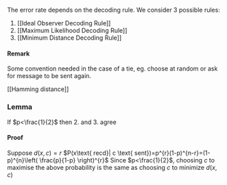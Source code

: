 The error rate depends on the decoding rule. We consider 3 possible rules:
1. [[Ideal Observer Decoding Rule]]
2. [[Maximum Likelihood Decoding Rule]]
3. [[Minimum Distance Decoding Rule]]
#### Remark
Some convention needed in the case of a tie, eg. choose at random or ask for message to be sent again.

[[Hamming distance]]


### Lemma
If $p<\frac{1}{2}$ then 2. and 3. agree
#### Proof
Suppose $d(x,c)=r$
$P(x\text{ recd}| c \text{ sent})=p^{r}(1-p)^{n-r}=(1-p)^{n}\left( \frac{p}{1-p} \right)^{r}$
Since $p<\frac{1}{2}$, choosing $c$ to maximise the above probability is the same as choosing $c$ to minimize $d(x,c)$


